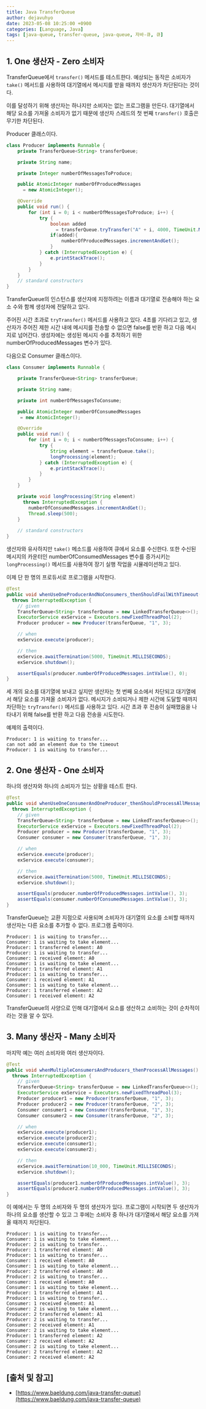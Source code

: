 ```yaml
---
title: Java TransferQueue
author: dejavuhyo
date: 2023-05-08 10:25:00 +0900
categories: [Language, Java]
tags: [java-queue, transfer-queue, java-queue, 자바-큐, 큐]
---
```


## 1. One 생산자 - Zero 소비자
TransferQueue에서 `transfer()` 메서드를 테스트한다. 예상되는 동작은 소비자가 `take()` 메서드를 사용하여 대기열에서 메시지를 받을 때까지 생산자가 차단된다는 것이다.

이를 달성하기 위해 생산자는 하나지만 소비자는 없는 프로그램을 만든다. 대기열에서 해당 요소를 가져올 소비자가 없기 때문에 생산자 스레드의 첫 번째 `transfer()` 호출은 무기한 차단된다.

Producer 클래스이다.

```java
class Producer implements Runnable {
    private TransferQueue<String> transferQueue;

    private String name;

    private Integer numberOfMessagesToProduce;

    public AtomicInteger numberOfProducedMessages
      = new AtomicInteger();

    @Override
    public void run() {
        for (int i = 0; i < numberOfMessagesToProduce; i++) {
            try {
                boolean added 
                  = transferQueue.tryTransfer("A" + i, 4000, TimeUnit.MILLISECONDS);
                if(added){
                    numberOfProducedMessages.incrementAndGet();
                }
            } catch (InterruptedException e) {
                e.printStackTrace();
            }
        }
    }
    // standard constructors
}
```

TransferQueue의 인스턴스를 생산자에 지정하려는 이름과 대기열로 전송해야 하는 요소 수와 함께 생성자에 전달하고 있다.

주어진 시간 초과로 `tryTransfer()` 메서드를 사용하고 있다. 4초를 기다리고 있고, 생산자가 주어진 제한 시간 내에 메시지를 전송할 수 없으면 false를 반환 하고 다음 메시지로 넘어간다. 생성자에는 생성된 메시지 수를 추적하기 위한 numberOfProducedMessages 변수가 있다.

다음으로 Consumer 클래스이다.

```java
class Consumer implements Runnable {

    private TransferQueue<String> transferQueue;

    private String name;

    private int numberOfMessagesToConsume;

    public AtomicInteger numberOfConsumedMessages
     = new AtomicInteger();

    @Override
    public void run() {
        for (int i = 0; i < numberOfMessagesToConsume; i++) {
            try {
                String element = transferQueue.take();
                longProcessing(element);
            } catch (InterruptedException e) {
                e.printStackTrace();
            }
        }
    }

    private void longProcessing(String element)
      throws InterruptedException {
        numberOfConsumedMessages.incrementAndGet();
        Thread.sleep(500);
    }
    
    // standard constructors
}
```

생산자와 유사하지만 `take()` 메소드를 사용하여 큐에서 요소를 수신한다. 또한 수신된 메시지의 카운터인 numberOfConsumedMessages 변수를 증가시키는 `longProcessing()` 메서드를 사용하여 장기 실행 작업을 시뮬레이션하고 있다.

이제 단 한 명의 프로듀서로 프로그램을 시작한다.

```java
@Test
public void whenUseOneProducerAndNoConsumers_thenShouldFailWithTimeout() 
  throws InterruptedException {
    // given
    TransferQueue<String> transferQueue = new LinkedTransferQueue<>();
    ExecutorService exService = Executors.newFixedThreadPool(2);
    Producer producer = new Producer(transferQueue, "1", 3);

    // when
    exService.execute(producer);

    // then
    exService.awaitTermination(5000, TimeUnit.MILLISECONDS);
    exService.shutdown();

    assertEquals(producer.numberOfProducedMessages.intValue(), 0);
}
```

세 개의 요소를 대기열에 보내고 싶지만 생산자는 첫 번째 요소에서 차단되고 대기열에서 해당 요소를 가져올 소비자가 없다. 메시지가 소비되거나 제한 시간에 도달할 때까지 차단하는 `tryTransfer()` 메서드를 사용하고 있다. 시간 초과 후 전송이 실패했음을 나타내기 위해 false를 반환 하고 다음 전송을 시도한다.

예제의 출력이다.

```text
Producer: 1 is waiting to transfer...
can not add an element due to the timeout
Producer: 1 is waiting to transfer...
```

## 2. One 생산자 - One 소비자
하나의 생산자와 하나의 소비자가 있는 상황을 테스트 한다.

```java
@Test
public void whenUseOneConsumerAndOneProducer_thenShouldProcessAllMessages() 
  throws InterruptedException {
    // given
    TransferQueue<String> transferQueue = new LinkedTransferQueue<>();
    ExecutorService exService = Executors.newFixedThreadPool(2);
    Producer producer = new Producer(transferQueue, "1", 3);
    Consumer consumer = new Consumer(transferQueue, "1", 3);

    // when
    exService.execute(producer);
    exService.execute(consumer);

    // then
    exService.awaitTermination(5000, TimeUnit.MILLISECONDS);
    exService.shutdown();

    assertEquals(producer.numberOfProducedMessages.intValue(), 3);
    assertEquals(consumer.numberOfConsumedMessages.intValue(), 3);
}
```

TransferQueue는 교환 지점으로 사용되며 소비자가 대기열의 요소를 소비할 때까지 생산자는 다른 요소를 추가할 수 없다. 프로그램 출력이다.

```text
Producer: 1 is waiting to transfer...
Consumer: 1 is waiting to take element...
Producer: 1 transferred element: A0
Producer: 1 is waiting to transfer...
Consumer: 1 received element: A0
Consumer: 1 is waiting to take element...
Producer: 1 transferred element: A1
Producer: 1 is waiting to transfer...
Consumer: 1 received element: A1
Consumer: 1 is waiting to take element...
Producer: 1 transferred element: A2
Consumer: 1 received element: A2
```

TransferQueue의 사양으로 인해 대기열에서 요소를 생산하고 소비하는 것이 순차적이라는 것을 알 수 있다.

## 3. Many 생산자 - Many 소비자
마지막 예는 여러 소비자와 여러 생산자이다.

```java
@Test
public void whenMultipleConsumersAndProducers_thenProcessAllMessages() 
  throws InterruptedException {
    // given
    TransferQueue<String> transferQueue = new LinkedTransferQueue<>();
    ExecutorService exService = Executors.newFixedThreadPool(3);
    Producer producer1 = new Producer(transferQueue, "1", 3);
    Producer producer2 = new Producer(transferQueue, "2", 3);
    Consumer consumer1 = new Consumer(transferQueue, "1", 3);
    Consumer consumer2 = new Consumer(transferQueue, "2", 3);

    // when
    exService.execute(producer1);
    exService.execute(producer2);
    exService.execute(consumer1);
    exService.execute(consumer2);

    // then
    exService.awaitTermination(10_000, TimeUnit.MILLISECONDS);
    exService.shutdown();

    assertEquals(producer1.numberOfProducedMessages.intValue(), 3);
    assertEquals(producer2.numberOfProducedMessages.intValue(), 3);
}
```

이 예에서는 두 명의 소비자와 두 명의 생산자가 있다. 프로그램이 시작되면 두 생산자가 하나의 요소를 생산할 수 있고 그 후에는 소비자 중 하나가 대기열에서 해당 요소를 가져올 때까지 차단된다.

```text
Producer: 1 is waiting to transfer...
Consumer: 1 is waiting to take element...
Producer: 2 is waiting to transfer...
Producer: 1 transferred element: A0
Producer: 1 is waiting to transfer...
Consumer: 1 received element: A0
Consumer: 1 is waiting to take element...
Producer: 2 transferred element: A0
Producer: 2 is waiting to transfer...
Consumer: 1 received element: A0
Consumer: 1 is waiting to take element...
Producer: 1 transferred element: A1
Producer: 1 is waiting to transfer...
Consumer: 1 received element: A1
Consumer: 2 is waiting to take element...
Producer: 2 transferred element: A1
Producer: 2 is waiting to transfer...
Consumer: 2 received element: A1
Consumer: 2 is waiting to take element...
Producer: 1 transferred element: A2
Consumer: 2 received element: A2
Consumer: 2 is waiting to take element...
Producer: 2 transferred element: A2
Consumer: 2 received element: A2
```

## [출처 및 참고]
* [https://www.baeldung.com/java-transfer-queue](https://www.baeldung.com/java-transfer-queue)
